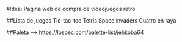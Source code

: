 #Idea: Pagina web de compra de videojuegos retro

##Lista de juegos
Tic-tac-toe
Tetris
Space invaders
Cuatro en raya



##Paleta --> https://lospec.com/palette-list/jehkoba64
